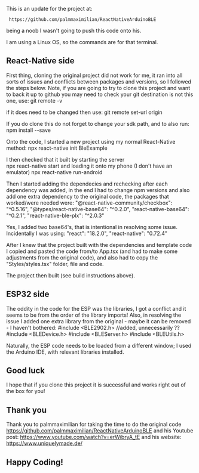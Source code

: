 This is an update for the project at:

     https://github.com/palmmaximilian/ReactNativeArduinoBLE

being a noob I wasn't going to push this code onto his.

I am using a Linux OS, so the commands are for that terminal.

## React-Native side
First thing, cloning the original project did not work for me, it ran into all sorts of issues and conflicts between packages and versions, so I followed the steps below.  Note, if you are going to try to clone this project and want to back it up to github you may need to check your git destination is not this one, use:
       git remote -v

if it does need to be changed then use:
       git remote set-url origin <set this bit to your git repo>

If you do clone this do not forget to change your sdk path, and to also run:
      npm install --save

Onto the code, I started a new project using my normal React-Native method:
   npx react-native init BleExample 

I then checked that it built by starting the server   
   npx react-native start
and loading it onto my phone (I don't have an emulator)
   npx react-native run-android

Then I started adding the dependecies and rechecking after each dependency was added, in the end I had to change npm versions and also add one extra dependency to the original code, the packages that worked/were needed were:
   "@react-native-community/checkbox": "^0.5.16",
    "@types/react-native-base64": "^0.2.0",
    "react-native-base64": "^0.2.1",
    "react-native-ble-plx": "^2.0.3"

Yes, I added two base64's, that is intentional in resolving some issue.  Incidentally I was using: 
   "react": "18.2.0",
   "react-native": "0.72.4"

After I knew that the project built with the dependencies and template code I copied and pasted the code from/to App.tsx (and had to make some adjustments from the original code), and also had to copy the "Styles/styles.tsx" folder, file and code.  

The project then built (see build instructions above).  

## ESP32 side
The oddity in the code for the ESP was the libraries, I got a conflict and it seems to be from the order of the library imports!  Also, in resolving the issue I added one extra library from the original - maybe it can be removed - I haven't bothered:
   #include <BLE2902.h>    //added, unnecessarily ??
   #include <BLEDevice.h>
   #include <BLEServer.h>
   #include <BLEUtils.h>

Naturally, the ESP code needs to be loaded from a different window; I used the Arduino IDE, with relevant libraries installed.  

## Good luck
I hope that if you clone this project it is successful and works right out of the box for you!  

##  Thank you
Thank you to palmmaximilian for taking the time to do the original code 
     https://github.com/palmmaximilian/ReactNativeArduinoBLE
and his Youtube post:
     https://www.youtube.com/watch?v=erWibryA_tE
and his website:
     https://www.uniquelymade.de/

     
##  Happy Coding!
